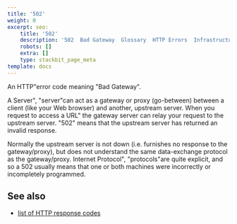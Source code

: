 ```yaml
---
title: '502'
weight: 0
excerpt: seo:
    title: '502'
    description: '502  Bad Gateway  Glossary  HTTP Errors  Infrastructure  Navigation'
    robots: []
    extra: []
    type: stackbit_page_meta
template: docs
---
```


An HTTP"error code meaning "Bad Gateway".

A Server", "server"can act as a gateway or proxy (go-between) between a client (like your Web browser) and another, upstream server. When you request to access a URL" the gateway server can relay your request to the upstream server. "502" means that the upstream server has returned an invalid response.

Normally the upstream server is not down (i.e. furnishes no response to the gateway/proxy), but does not understand the same data-exchange protocol as the gateway/proxy. Internet Protocol", "protocols"are quite explicit, and so a 502 usually means that one or both machines were incorrectly or incompletely programmed.

## See also

- [list of HTTP response codes](/en-US/docs/Web/HTTP/Status)
